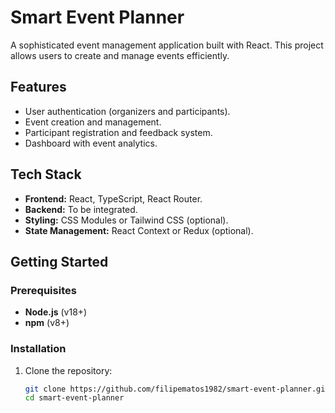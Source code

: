 # Smart Event Planner

A sophisticated event management application built with React. This project allows users to create and manage events efficiently.

## Features
- User authentication (organizers and participants).
- Event creation and management.
- Participant registration and feedback system.
- Dashboard with event analytics.

## Tech Stack
- **Frontend:** React, TypeScript, React Router.
- **Backend:** To be integrated.
- **Styling:** CSS Modules or Tailwind CSS (optional).
- **State Management:** React Context or Redux (optional).

## Getting Started

### Prerequisites
- **Node.js** (v18+)
- **npm** (v8+)

### Installation
1. Clone the repository:
   ```bash
   git clone https://github.com/filipematos1982/smart-event-planner.git
   cd smart-event-planner
